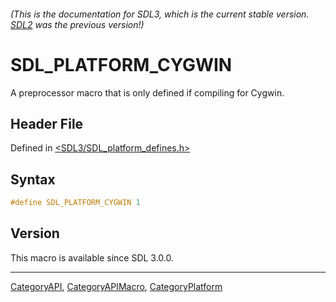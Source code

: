 ###### (This is the documentation for SDL3, which is the current stable version. [SDL2](https://wiki.libsdl.org/SDL2/) was the previous version!)
# SDL_PLATFORM_CYGWIN

A preprocessor macro that is only defined if compiling for Cygwin.

## Header File

Defined in [<SDL3/SDL_platform_defines.h>](https://github.com/libsdl-org/SDL/blob/main/include/SDL3/SDL_platform_defines.h)

## Syntax

```c
#define SDL_PLATFORM_CYGWIN 1
```

## Version

This macro is available since SDL 3.0.0.

----
[CategoryAPI](CategoryAPI), [CategoryAPIMacro](CategoryAPIMacro), [CategoryPlatform](CategoryPlatform)

